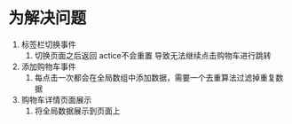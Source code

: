 # 为解决问题

1.  标签栏切换事件
    1.  切换页面之后返回 actice不会重置 导致无法继续点击购物车进行跳转
2.  添加购物车事件
    1.  每点击一次都会在全局数组中添加数据，需要一个去重算法过滤掉重复数据
3.  购物车详情页面展示
    1.  将全局数据展示到页面上